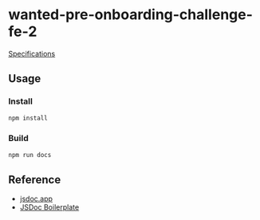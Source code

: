 # wanted-pre-onboarding-challenge-fe-2

[Specifications](https://gist.github.com/pocojang/3c3d4470a3d2a978b5ebfb3f613e40fa)

## Usage

### Install

```bash
npm install
```

### Build

```bash
npm run docs
```

## Reference

- [jsdoc.app](https://jsdoc.app)
- [JSDoc Boilerplate](https://github.com/pocojang/jsdoc-boilerplate)
